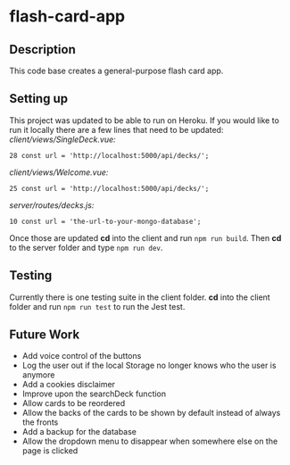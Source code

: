 # flash-card-app

## Description  
This code base creates a general-purpose flash card app.

## Setting up  
This project was updated to be able to run on Heroku. If you would like to run it locally there are a few lines that need to be updated:  
*client/views/SingleDeck.vue:*
```
28 const url = 'http://localhost:5000/api/decks/';
```
*client/views/Welcome.vue:*
```
25 const url = 'http://localhost:5000/api/decks/';
```
*server/routes/decks.js:*
```
10 const url = 'the-url-to-your-mongo-database';
```
Once those are updated **cd** into the client and run `npm run build`. Then **cd** to the server folder and type `npm run dev`.

## Testing  
Currently there is one testing suite in the client folder. **cd** into the client folder and run `npm run test` to run the Jest test.

## Future Work    
 - Add voice control of the buttons
 - Log the user out if the local Storage no longer knows who the user is anymore
 - Add a cookies disclaimer
 - Improve upon the searchDeck function
 - Allow cards to be reordered
 - Allow the backs of the cards to be shown by default instead of always the fronts
 - Add a backup for the database
 - Allow the dropdown menu to disappear when somewhere else on the page is clicked
